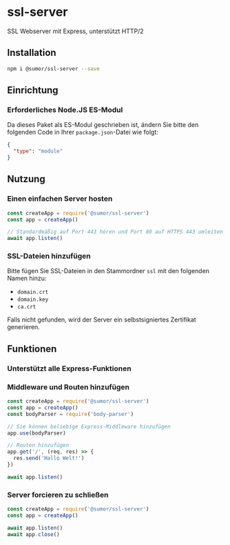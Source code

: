 # ssl-server

SSL Webserver mit Express, unterstützt HTTP/2

## Installation

```bash
npm i @sumor/ssl-server --save
```

## Einrichtung

### Erforderliches Node.JS ES-Modul

Da dieses Paket als ES-Modul geschrieben ist, ändern Sie bitte den folgenden Code in Ihrer `package.json`-Datei wie folgt:

```json
{
  "type": "module"
}
```

## Nutzung

### Einen einfachen Server hosten

```javascript
const createApp = require('@sumor/ssl-server')
const app = createApp()

// Standardmäßig auf Port 443 hören und Port 80 auf HTTPS 443 umleiten
await app.listen()
```

### SSL-Dateien hinzufügen

Bitte fügen Sie SSL-Dateien in den Stammordner `ssl` mit den folgenden Namen hinzu:

- `domain.crt`
- `domain.key`
- `ca.crt`

Falls nicht gefunden, wird der Server ein selbstsigniertes Zertifikat generieren.

## Funktionen

### Unterstützt alle Express-Funktionen

### Middleware und Routen hinzufügen

```javascript
const createApp = require('@sumor/ssl-server')
const app = createApp()
const bodyParser = require('body-parser')

// Sie können beliebige Express-Middleware hinzufügen
app.use(bodyParser)

// Routen hinzufügen
app.get('/', (req, res) => {
  res.send('Hallo Welt!')
})

await app.listen()
```

### Server forcieren zu schließen

```javascript
const createApp = require('@sumor/ssl-server')
const app = createApp()

await app.listen()
await app.close()
```
